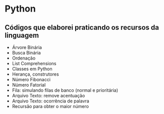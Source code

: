 # Python

## Códigos que elaborei praticando os recursos da linguagem

- Árvore Binária
- Busca Binária
- Ordenação
- List Comprehensions
- Classes em Python
- Herança, construtores
- Número Fibonacci
- Número Fatorial
- Fila: simulando filas de banco (normal e prioritária)
- Arquivo Texto: remove acentuação
- Arquivo Texto: ocorrência de palavra
- Recursão para obter o maior número